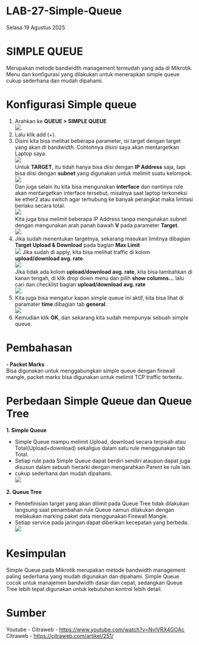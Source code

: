 # LAB-27-Simple-Queue
Selasa 19 Agustus 2025  

# SIMPLE QUEUE
  Merupakan metode bandwidth management termudah yang ada di Mikrotik. Menu dan konfigurasi yang dilakukan untuk menerapkan simple queue cukup sederhana dan mudah dipahami.  
    
# Konfigurasi Simple queue
  1. Arahkan ke **QUEUE > SIMPLE QUEUE**  
  ![](IMAGES/asus.PNG)  
  2. Lalu klik add (+).  
  3. Disini kita bisa melihat beberapa parameter, isi target dengan target yang akan di bandwidth. Cohtohnya disini saya akan mentargetkan Laptop saya.  
  ![](IMAGES/msi.PNG)  
     Untuk **TARGET**, itu tidah hanya bisa diisi dengan **IP Address** saja, tapi bisa diisi dengan **subnet** yang digunakan untuk melimit suatu kelompok.  
  ![](IMAGES/lenovo.PNG)   
     Dan juga selain itu kita bisa mengunakan **interface** dan nantinya rule akan mentargetkan interface tersebut, misalnya saat laptop terkoneksi ke ether2 atau switch agar terhubung ke banyak perangkat maka limitasi berlaku secara total.  
  ![](IMAGES/hp.PNG)  
    Kita juga bisa melimit beberapa IP Address tanpa mengunakan subnet dengan mengunakan arah panah bawah **V** pada parameter **Target**.  
  ![](IMAGES/legion.PNG)  
   4. Jika sudah menentukan targetnya, sekarang masukan limitnya dibagian **Target Upload & Download** pada bagian **Max Limit**  
     ![](IMAGES/bits.PNG)
      Jika sudah di apply, kita bisa melihat traffic di kolom **upload/download avg. rate**.  
  ![](IMAGES/avg.PNG)  
      Jika tidak ada kolom **upload/download avg. rate**, kita bisa tambahkan di kanan tengah, di klik drop down menu dan pilih **show columns...** lalu cari dan checklist bagian **upload/download avg. rate**  
  ![](IMAGES/avgs.PNG)  
   6. Kita juga bisa mengatur kapan simple queue ini aktif, kita bisa lihat di paramater **time** dibagian tab **general**.  
  ![](IMAGES/bits.PNG)  
   7. Kemudian klik **OK**, dan sekarang kita sudah mempunyai sebuah simple queue.  

# Pembahasan 
  **- Packet Marks**  
      Bisa digunakan untuk menggabungkan simple queue dengan firewall mangle, packet marks bisa digunakan untuk melimit TCP traffic tertentu.  
      
# Perbedaan Simple Queue dan Queue Tree  
**1. Simple Queue**   
- Simple Queue mampu melimit Upload, download secara terpisah atau Total(Upload+download) sekaligus dalam satu rule menggunakan tab Total.  
- Setiap rule pada Simple Queue dapat berdiri sendiri ataupun dapat juga disusun dalam sebuah hierarki dengan mengarahkan Parent ke rule lain.  
- cukup sederhana dan mudah dipahami.  
  ![](IMAGES/simple.PNG)  
  
**2. Queue Tree**  
- Pendefinisian target yang akan dilimit pada Queue Tree tidak dilakukan langsung saat penambahan rule Queue namun dilakukan dengan melakukan marking paket data menggunakan Firewall Mangle.    
- Setiap service pada jaringan dapat diberikan kecepatan yang berbeda.  
  ![](IMAGES/pohon.PNG)

# Kesimpulan  
  Simple Queue pada Mikrotik merupakan metode bandwidth management paling sederhana yang mudah digunakan dan dipahami. Simple Queue cocok untuk manajemen bandwidth dasar dan cepat, sedangkan Queue Tree lebih tepat digunakan untuk kebutuhan kontrol lebih detail.  

# Sumber
Youtube - Citraweb - https://www.youtube.com/watch?v=NvlVRX4GOAc
Citraweb - https://citraweb.com/artikel/251/

